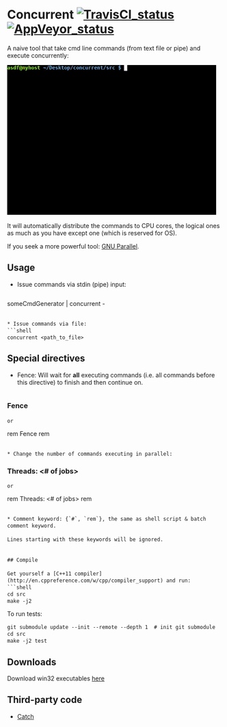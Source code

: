 # Concurrent [![TravisCI_status](https://travis-ci.org/Chocobo1/concurrent.svg?branch=master)](https://travis-ci.org/Chocobo1/concurrent) [![AppVeyor_status](https://ci.appveyor.com/api/projects/status/github/Chocobo1/concurrent?branch=master&svg=true)](https://ci.appveyor.com/project/Chocobo1/concurrent)

A naive tool that take cmd line commands (from text file or pipe) and execute concurrently:

![screencast.gif](./screencast.gif)

It will automatically distribute the commands to CPU cores, the logical ones as much as you have except one (which is reserved for OS).

If you seek a more powerful tool: [GNU Parallel](https://www.gnu.org/software/parallel/).

## Usage

* Issue commands via stdin (pipe) input:
  ```shell
someCmdGenerator | concurrent -
  ```

* Issue commands via file:
  ```shell
concurrent <path_to_file>
  ```


## Special directives

* Fence: Will wait for **all** executing commands (i.e. all commands before this directive) to finish and then continue on.
  ```
### Fence ###
  ```
 or
  ```
rem Fence rem
  ```

* Change the number of commands executing in parallel:
  ```
### Threads: <# of jobs> ###
  ```
 or
  ```
rem Threads: <# of jobs> rem
  ```

* Comment keyword: {`#`, `rem`}, the same as shell script & batch comment keyword.

  Lines starting with these keywords will be ignored.


## Compile

Get yourself a [C++11 compiler](http://en.cppreference.com/w/cpp/compiler_support) and run:
  ```shell
cd src
make -j2
  ```

To run tests:
  ```shell
git submodule update --init --remote --depth 1  # init git submodule
cd src
make -j2 test
  ```


## Downloads

Download win32 executables [here](../../releases)


## Third-party code

* [Catch](https://github.com/philsquared/Catch)
